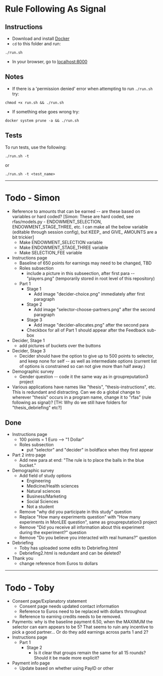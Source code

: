 # Rule Following As Signal

## Instructions

- Download and install [Docker](https://www.docker.com/products/docker-desktop/)
- `cd` to this folder and run:
```
./run.sh
```
- In your browser, go to [localhost:8000](http://localhost:8000)

## Notes

- If there is a 'permission denied' error when attempting to run `./run.sh` try:
```
chmod +x run.sh && ./run.sh
```
- If something else goes wrong try:
```
docker system prune -a && ./run.sh
```

## Tests

To run tests, use the following:
```
./run.sh -t
```
or
```
./run.sh -t <test_name>
```

---

# Todo - Simon

- Reference to amounts that can be earned -- are these based on variables or hard coded? [Simon: These are hard coded, see rfas/models.py - ENDOWMENT_SELECTION, ENDOWMENT_STAGE_THREE, etc. I can make all the below variable (editable through session config), but KEEP_ and GIVE_ AMOUNTS are a bit trickier]
	- Make ENDOWMENT_SELECTION variable
    - Make ENDOWMENT_STAGE_THREE variable
    - Make SELECTION_FEE variable
- Instructions page
	- Baseline of 650 points for earnings may need to be changed, TBD
	- Roles subsection
		- include a picture in this subseection, after first para -- "players.png" (temporarily stored in root level of this repository)
	- Part 1
		- Stage 1
			- Add image "decider-choice.png" immediately after first paragraph
		- Stage 2
			- Add image "selector-choose-partners.png" after the second paragraph
		- Stage 3
			- Add image "decider-allocates.png" after the second para
		- Checkbox for all of Part 1 should appear after the Feedback sub-box
- Decider, Stage 1
	- add pictures of buckets over the buttons
- Decider, Stage 3
	- Decider should have the option to give up to 500 points to selector, and keep none for self -- as well as intermediate options (current list of options is constrained so can not give more than half away.)
- Demographic survey
	- Gender question -- code it the same way as in groupreputation3 project	
- Various applications have names like "thesis", "thesis-instructions", etc. This is redundant and distracting. Can we do a global change to wherever "thesis" occurs in a program name, change it to "rfas" (rule following as signal)? [TH: Why do we still have folders for "thesis_debriefing" etc?]

## Done

- Instructions page
	- 100 points = 1 Euro --> "1 Dollar"
	- Roles subsection
		- put "selector" and "decider" in boldface when they first appear
- Part 2 intro page
	- Add new para at end: "The rule is to place the balls in the blue bucket."
- Demographic survey
	- Add field of study options
		- Engineering
		- Medicine/Health sciences
		- Natural sciences
		- Business/Marketing
		- Social Sciences
		- Not a student
	- Remove "why did you participate in this study" question
	- Replace "How many experiments question" with "How many experiments in MonLEE question", same as groupreputation3 project
	- Remove "Did you receive all information about this experiment during the experiment?" question
	- Remove "Do you believe you interacted with real humans?" question
- Debriefing
	- Toby has uploaded some edits to Debriefing.html
	- Debriefing2.html is redundant and can be deleted?
- Thank you
	- change reference from Euros to dollars

---

# Todo - Toby

- Consent page/Explanatory statement
	- Consent page needs updated contact information
	- Reference to Euros need to be replaced with dollars throughout
	- Reference to earning credits needs to be removed.
- Payments: why is the baseline payment 6.50, when the MAXIMUM the selector can earn appears to be 5? That seems to ruin any incentive to pick a good partner... Or do they add earnings across parts  1 and 2?
- Instructions page
	- Part 1
		- Stage 2
			- Is it clear that groups remain the same for all 15 rounds? Should it be made more explicit?
- Payment info page
	- Update based on whether using PayID or other